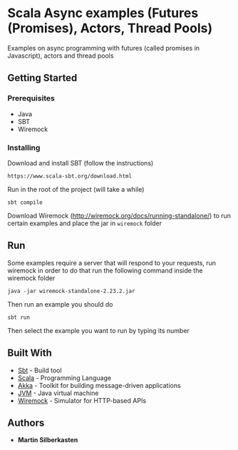 # Scala Async examples (Futures (Promises), Actors, Thread Pools)

Examples on async programming with futures (called promises in Javascript), actors and thread pools

## Getting Started

### Prerequisites

- Java
- SBT
- Wiremock

### Installing

Download and install SBT (follow the instructions)

```
https://www.scala-sbt.org/download.html
```

Run in the root of the project (will take a while)

```
sbt compile
```

Download Wiremock (http://wiremock.org/docs/running-standalone/) to run certain examples and place the jar in `wiremock` folder

## Run

Some examples require a server that will respond to your requests, run wiremock in order to do that run the following command inside the wiremock folder

```
java -jar wiremock-standalone-2.23.2.jar
```

Then run an example you should do

```
sbt run
```

Then select the example you want to run by typing its number

## Built With

- [Sbt](https://www.scala-sbt.org/index.html) - Build tool
- [Scala](https://www.scala-lang.org/) - Programming Language
- [Akka](https://akka.io/) - Toolkit for building message-driven applications
- [JVM](https://www.java.com/en/) - Java virtual machine
- [Wiremock](http://wiremock.org/) - Simulator for HTTP-based APIs

## Authors

- **Martin Silberkasten**
